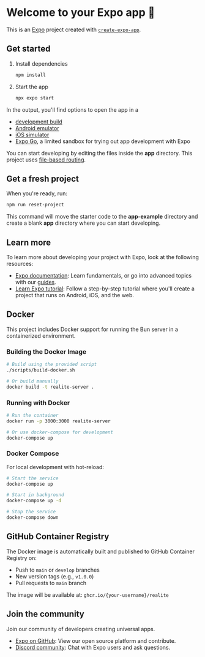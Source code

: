 # Welcome to your Expo app 👋

This is an [Expo](https://expo.dev) project created with [`create-expo-app`](https://www.npmjs.com/package/create-expo-app).

## Get started

1. Install dependencies

   ```bash
   npm install
   ```

2. Start the app

   ```bash
   npx expo start
   ```

In the output, you'll find options to open the app in a

- [development build](https://docs.expo.dev/develop/development-builds/introduction/)
- [Android emulator](https://docs.expo.dev/workflow/android-studio-emulator/)
- [iOS simulator](https://docs.expo.dev/workflow/ios-simulator/)
- [Expo Go](https://expo.dev/go), a limited sandbox for trying out app development with Expo

You can start developing by editing the files inside the **app** directory. This project uses [file-based routing](https://docs.expo.dev/router/introduction).

## Get a fresh project

When you're ready, run:

```bash
npm run reset-project
```

This command will move the starter code to the **app-example** directory and create a blank **app** directory where you can start developing.

## Learn more

To learn more about developing your project with Expo, look at the following resources:

- [Expo documentation](https://docs.expo.dev/): Learn fundamentals, or go into advanced topics with our [guides](https://docs.expo.dev/guides).
- [Learn Expo tutorial](https://docs.expo.dev/tutorial/introduction/): Follow a step-by-step tutorial where you'll create a project that runs on Android, iOS, and the web.

## Docker

This project includes Docker support for running the Bun server in a containerized environment.

### Building the Docker Image

```bash
# Build using the provided script
./scripts/build-docker.sh

# Or build manually
docker build -t realite-server .
```

### Running with Docker

```bash
# Run the container
docker run -p 3000:3000 realite-server

# Or use docker-compose for development
docker-compose up
```

### Docker Compose

For local development with hot-reload:

```bash
# Start the service
docker-compose up

# Start in background
docker-compose up -d

# Stop the service
docker-compose down
```

## GitHub Container Registry

The Docker image is automatically built and published to GitHub Container Registry on:

- Push to `main` or `develop` branches
- New version tags (e.g., `v1.0.0`)
- Pull requests to `main` branch

The image will be available at: `ghcr.io/{your-username}/realite`

## Join the community

Join our community of developers creating universal apps.

- [Expo on GitHub](https://github.com/expo/expo): View our open source platform and contribute.
- [Discord community](https://chat.expo.dev): Chat with Expo users and ask questions.
